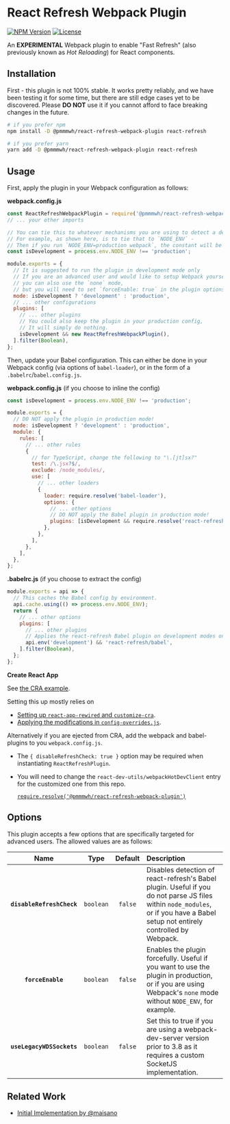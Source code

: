 # React Refresh Webpack Plugin

[![NPM Version](https://img.shields.io/npm/v/@pmmmwh/react-refresh-webpack-plugin)](https://www.npmjs.com/package/@pmmmwh/react-refresh-webpack-plugin)
[![License](https://img.shields.io/github/license/pmmmwh/react-refresh-webpack-plugin)](./LICENSE)

An **EXPERIMENTAL** Webpack plugin to enable "Fast Refresh" (also previously known as _Hot Reloading_) for React components.

## Installation

First - this plugin is not 100% stable.
It works pretty reliably, and we have been testing it for some time, but there are still edge cases yet to be discovered.
Please **DO NOT** use it if you cannot afford to face breaking changes in the future.

```sh
# if you prefer npm
npm install -D @pmmmwh/react-refresh-webpack-plugin react-refresh

# if you prefer yarn
yarn add -D @pmmmwh/react-refresh-webpack-plugin react-refresh
```

## Usage

First, apply the plugin in your Webpack configuration as follows:

**webpack.config.js**

```js
const ReactRefreshWebpackPlugin = require('@pmmmwh/react-refresh-webpack-plugin');
// ... your other imports

// You can tie this to whatever mechanisms you are using to detect a development environment.
// For example, as shown here, is to tie that to `NODE_ENV` -
// Then if you run `NODE_ENV=production webpack`, the constant will be set to false.
const isDevelopment = process.env.NODE_ENV !== 'production';

module.exports = {
  // It is suggested to run the plugin in development mode only
  // If you are an advanced user and would like to setup Webpack yourselves,
  // you can also use the `none` mode,
  // but you will need to set `forceEnable: true` in the plugin options.
  mode: isDevelopment ? 'development' : 'production',
  // ... other configurations
  plugins: [
    // ... other plugins
    // You could also keep the plugin in your production config,
    // It will simply do nothing.
    isDevelopment && new ReactRefreshWebpackPlugin(),
  ].filter(Boolean),
};
```

Then, update your Babel configuration.
This can either be done in your Webpack config (via options of `babel-loader`), or in the form of a `.babelrc`/`babel.config.js`.

**webpack.config.js** (if you choose to inline the config)

```js
const isDevelopment = process.env.NODE_ENV !== 'production';

module.exports = {
  // DO NOT apply the plugin in production mode!
  mode: isDevelopment ? 'development' : 'production',
  module: {
    rules: [
      // ... other rules
      {
        // for TypeScript, change the following to "\.[jt]sx?"
        test: /\.jsx?$/,
        exclude: /node_modules/,
        use: [
          // ... other loaders
          {
            loader: require.resolve('babel-loader'),
            options: {
              // ... other options
              // DO NOT apply the Babel plugin in production mode!
              plugins: [isDevelopment && require.resolve('react-refresh/babel')].filter(Boolean),
            },
          },
        ],
      },
    ],
  },
};
```

**.babelrc.js** (if you choose to extract the config)

```js
module.exports = api => {
  // This caches the Babel config by environment.
  api.cache.using(() => process.env.NODE_ENV);
  return {
    // ... other options
    plugins: [
      // ... other plugins
      // Applies the react-refresh Babel plugin on development modes only
      api.env('development') && 'react-refresh/babel',
    ].filter(Boolean),
  };
};
```

**Create React App**

See [the CRA example]([./examples/cra-kitchen-sink]).

Setting this up mostly relies on

- [Setting up `react-app-rewired` and `customize-cra`](https://github.com/arackaf/customize-cra).
- [Applying the modifications in `config-overrides.js`](./examples/cra-kitchen-sink/config-overrides.js).

Alternatively if you are ejected from CRA, add the webpack and babel-plugins to you `webpack.config.js`.

- The `{ disableRefreshCheck: true }` option may be required when instantiating `ReactRefreshPlugin`.
- You will need to change the `react-dev-utils/webpackHotDevClient` entry for the customized one from this repo.

  [`require.resolve('@pmmmwh/react-refresh-webpack-plugin')`](./src/webpackHotDevClient.js)

## Options

This plugin accepts a few options that are specifically targeted for advanced users.
The allowed values are as follows:

|           Name            |   Type    | Default | Description                                                                                                                                                                     |
| :-----------------------: | :-------: | :-----: | :------------------------------------------------------------------------------------------------------------------------------------------------------------------------------ |
| **`disableRefreshCheck`** | `boolean` | `false` | Disables detection of react-refresh's Babel plugin. Useful if you do not parse JS files within `node_modules`, or if you have a Babel setup not entirely controlled by Webpack. |
|     **`forceEnable`**     | `boolean` | `false` | Enables the plugin forcefully. Useful if you want to use the plugin in production, or if you are using Webpack's `none` mode without `NODE_ENV`, for example.                   |
| **`useLegacyWDSSockets`** | `boolean` | `false` | Set this to true if you are using a webpack-dev-server version prior to 3.8 as it requires a custom SocketJS implementation.                                                    |

## Related Work

- [Initial Implementation by @maisano](https://gist.github.com/maisano/441a4bc6b2954205803d68deac04a716)
